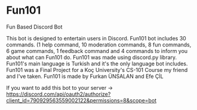 # Fun101
Fun Based Discord Bot

This bot is designed to entertain users in Discord.
Fun101 bot includes 30 commands. 
(1 help command, 10 moderation commands, 8 fun commands, 6 game commands, 1 feedback command and 4 commands to inform you about what can Fun101 do.
Fun101 was made using discord.py library.
Fun101's main language is Turkish and it's the only language bot includes.
Fun101 was a Final Project for a Koç University's CS-101 Course my friend and I've taken.
Fun101 is made by Furkan ÜNSALAN and Efe ÇİL

If you want to add this bot to your server -> https://discord.com/api/oauth2/authorize?client_id=790929563559002122&permissions=8&scope=bot
